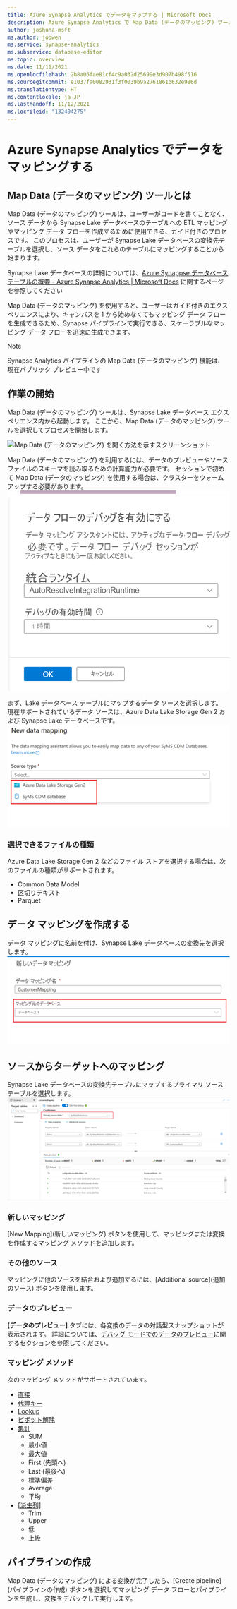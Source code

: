 ```yaml
---
title: Azure Synapse Analytics でデータをマップする | Microsoft Docs
description: Azure Synapse Analytics で Map Data (データのマッピング) ツールを使用する方法について説明します
author: joshuha-msft
ms.author: joowen
ms.service: synapse-analytics
ms.subservice: database-editor
ms.topic: overview
ms.date: 11/11/2021
ms.openlocfilehash: 2b8a06fae81cf4c9a032d25699e3d907b498f516
ms.sourcegitcommit: e1037fa0082931f3f0039b9a2761861b632e986d
ms.translationtype: HT
ms.contentlocale: ja-JP
ms.lasthandoff: 11/12/2021
ms.locfileid: "132404275"
---
```

# <a name="map-data-in-azure-synapse-analytics"></a>Azure Synapse Analytics でデータをマッピングする


## <a name="what-is-the-map-data-tool"></a>Map Data (データのマッピング) ツールとは


Map Data (データのマッピング) ツールは、ユーザーがコードを書くことなく、ソース データから Synapse Lake データベースのテーブルへの ETL マッピングやマッピング データ フローを作成するために使用できる、ガイド付きのプロセスです。 このプロセスは、ユーザーが Synapse Lake データベースの変換先テーブルを選択し、ソース データをこれらのテーブルにマッピングすることから始まります。 

Synapse Lake データベースの詳細については、[Azure Synappse データベース テーブルの概要 - Azure Synapse Analytics | Microsoft Docs](overview-database-templates.md) に関するページを参照してください

Map Data (データのマッピング) を使用すると、ユーザーはガイド付きのエクスペリエンスにより、キャンバスを 1 から始めなくてもマッピング データ フローを生成できるため、Synapse パイプラインで実行できる、スケーラブルなマッピング データ フローを迅速に生成できます。


> [!NOTE] 
> Synapse Analytics パイプラインの Map Data (データのマッピング) 機能は、現在パブリック プレビュー中です

## <a name="getting-started"></a>作業の開始

Map Data (データのマッピング) ツールは、Synapse Lake データベース エクスペリエンス内から起動します。 ここから、Map Data (データのマッピング) ツールを選択してプロセスを開始します。 

![Map Data (データのマッピング) を開く方法を示すスクリーンショット](./media/overview-map-data/open-map-data.png)


Map Data (データのマッピング) を利用するには、データのプレビューやソース ファイルのスキーマを読み取るための計算能力が必要です。 セッションで初めて Map Data (データのマッピング) を使用する場合は、クラスターをウォームアップする必要があります。
![デバッグ クラスターを示すスクリーンショット](./media/overview-map-data/debug-map-data.png)

まず、Lake データベース テーブルにマップするデータ ソースを選択します。 現在サポートされているデータ ソースは、Azure Data Lake Storage Gen 2 および Synapse Lake データベースです。
![ソースを示すスクリーンショット](./media/overview-map-data/sources-map-data.png)

### <a name="file-type-options"></a>選択できるファイルの種類
Azure Data Lake Storage Gen 2 などのファイル ストアを選択する場合は、次のファイルの種類がサポートされます。

* Common Data Model
* 区切りテキスト
* Parquet


## <a name="create-data-mapping"></a>データ マッピングを作成する
データ マッピングに名前を付け、Synapse Lake データベースの変換先を選択します。
![名前付けと変換先を示すスクリーンショット](./media/overview-map-data/destination-map-data.png)

## <a name="source-to-target-mapping"></a>ソースからターゲットへのマッピング
Synapse Lake データベースの変換先テーブルにマップするプライマリ ソース テーブルを選択します。
![データのマッピング規則を示すスクリーンショット](./media/overview-map-data/rules-map-data.png)

### <a name="new-mapping"></a>新しいマッピング
[New Mapping]\(新しいマッピング\) ボタンを使用して、マッピングまたは変換を作成するマッピング メソッドを追加します。

### <a name="additional-source"></a>その他のソース
マッピングに他のソースを結合および追加するには、[Additional source]\(追加のソース\) ボタンを使用します。

### <a name="preview-data"></a>データのプレビュー
**[データのプレビュー]** タブには、各変換のデータの対話型スナップショットが表示されます。 詳細については、[デバッグ モードでのデータのプレビュー](../../data-factory/concepts-data-flow-debug-mode.md#data-preview)に関するセクションを参照してください。

### <a name="mapping-methods"></a>マッピング メソッド

次のマッピング メソッドがサポートされています。

* [直接](../../data-factory/data-flow-select.md)
* [代理キー](../../data-factory/data-flow-surrogate-key.md)
* [Lookup](../../data-factory/data-flow-lookup.md)
* [ピボット解除](../../data-factory/data-flow-unpivot.md)
* [集計](../../data-factory/data-flow-aggregate.md)
    * SUM
    * 最小値
    * 最大値
    * First (先頭へ)
    * Last (最後へ)
    * 標準偏差
    * Average
    * 平均
* [[派生列]](../../data-factory/data-flow-derived-column.md)
    * Trim
    * Upper
    * 低
    * 上級 


## <a name="create-pipeline"></a>パイプラインの作成

Map Data (データのマッピング) による変換が完了したら、[Create pipeline]\(パイプラインの作成\) ボタンを選択してマッピング データ フローとパイプラインを生成し、変換をデバッグして実行します。
